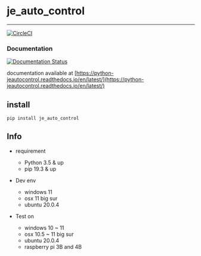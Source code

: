 # je_auto_control

---

[![CircleCI](https://circleci.com/gh/JE-Chen/AutoControl/tree/main.svg?style=svg)](https://circleci.com/gh/JE-Chen/AutoControl/tree/main)

### Documentation

[![Documentation Status](https://readthedocs.org/projects/python-jeautocontrol/badge/?version=latest)](https://python-jeautocontrol.readthedocs.io/en/latest/?badge=latest)

documentation available at [https://python-jeautocontrol.readthedocs.io/en/latest/](https://python-jeautocontrol.readthedocs.io/en/latest/)

## install

```
pip install je_auto_control
```

## Info

* requirement
    * Python 3.5 & up
    * pip 19.3 & up


* Dev env
    * windows 11
    * osx 11 big sur
    * ubuntu 20.0.4


* Test on
    * windows 10 ~ 11
    * osx 10.5 ~ 11 big sur
    * ubuntu 20.0.4
    * raspberry pi 3B and 4B
